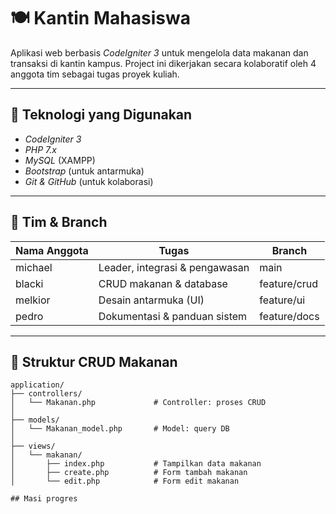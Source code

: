 # 🍽 Kantin Mahasiswa

Aplikasi web berbasis *CodeIgniter 3* untuk mengelola data makanan dan transaksi di kantin kampus. Project ini dikerjakan secara kolaboratif oleh 4 anggota tim sebagai tugas proyek kuliah.

---

## 🚀 Teknologi yang Digunakan

- *CodeIgniter 3*
- *PHP 7.x*
- *MySQL* (XAMPP)
- *Bootstrap* (untuk antarmuka)
- *Git & GitHub* (untuk kolaborasi)

---

## 👥 Tim & Branch

| Nama Anggota | Tugas                            | Branch              |
|--------------|----------------------------------|---------------------|
| michael      | Leader, integrasi & pengawasan   | main              |
| blacki       | CRUD makanan & database          | feature/crud      |
| melkior      | Desain antarmuka (UI)            | feature/ui        |
| pedro        | Dokumentasi & panduan sistem     | feature/docs      |

---

## 📁 Struktur CRUD Makanan

```plaintext
application/
├── controllers/
│   └── Makanan.php             # Controller: proses CRUD
│
├── models/
│   └── Makanan_model.php       # Model: query DB
│
├── views/
│   └── makanan/
│       ├── index.php           # Tampilkan data makanan
│       ├── create.php          # Form tambah makanan
│       └── edit.php            # Form edit makanan

## Masi progres
